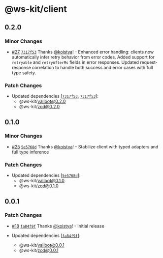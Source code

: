 # @ws-kit/client

## 0.2.0

### Minor Changes

- [#27](https://github.com/kriasoft/ws-kit/pull/27) [`7317f53`](https://github.com/kriasoft/ws-kit/commit/7317f5381cc2b03fe42bff32e9aad24da0db3f36) Thanks [@koistya](https://github.com/koistya)! - Enhanced error handling: clients now automatically infer retry behavior from error codes. Added support for `retryable` and `retryAfterMs` fields in error responses. Updated request-response correlation to handle both success and error cases with full type safety.

### Patch Changes

- Updated dependencies [[`7317f53`](https://github.com/kriasoft/ws-kit/commit/7317f5381cc2b03fe42bff32e9aad24da0db3f36), [`7317f53`](https://github.com/kriasoft/ws-kit/commit/7317f5381cc2b03fe42bff32e9aad24da0db3f36)]:
  - @ws-kit/valibot@0.2.0
  - @ws-kit/zod@0.2.0

## 0.1.0

### Minor Changes

- [#25](https://github.com/kriasoft/ws-kit/pull/25) [`5e5768d`](https://github.com/kriasoft/ws-kit/commit/5e5768dbe734924c1dd02a1d8fae4df7a7d98d8f) Thanks [@koistya](https://github.com/koistya)! - Stabilize client with typed adapters and full type inference

### Patch Changes

- Updated dependencies [[`5e5768d`](https://github.com/kriasoft/ws-kit/commit/5e5768dbe734924c1dd02a1d8fae4df7a7d98d8f)]:
  - @ws-kit/valibot@0.1.0
  - @ws-kit/zod@0.1.0

## 0.0.1

### Patch Changes

- [#18](https://github.com/kriasoft/ws-kit/pull/18) [`fa84f9f`](https://github.com/kriasoft/ws-kit/commit/fa84f9fe5c1f05fbd3f2dd6ee303023bade86642) Thanks [@koistya](https://github.com/koistya)! - Initial release

- Updated dependencies [[`fa84f9f`](https://github.com/kriasoft/ws-kit/commit/fa84f9fe5c1f05fbd3f2dd6ee303023bade86642)]:
  - @ws-kit/valibot@0.0.1
  - @ws-kit/zod@0.0.1
